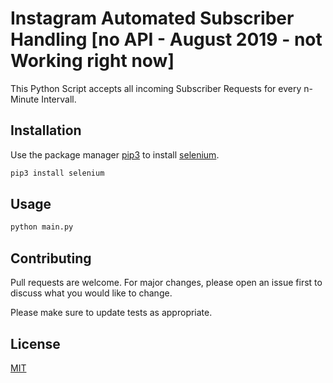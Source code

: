 # Instagram Automated Subscriber Handling [no API - August 2019 - not Working right now]

This Python Script accepts all incoming Subscriber Requests for every n-Minute Intervall.

## Installation

Use the package manager [pip3](https://help.dreamhost.com/hc/en-us/articles/115000699011-Using-pip3-to-install-Python3-modules) to install [selenium](https://www.seleniumhq.org/).

```bash
pip3 install selenium
```

## Usage

```bash
python main.py
```

## Contributing
Pull requests are welcome. For major changes, please open an issue first to discuss what you would like to change.

Please make sure to update tests as appropriate.

## License
[MIT](https://choosealicense.com/licenses/mit/)
